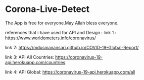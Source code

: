 # Corona-Live-Detect
The App is free for everyone.May Allah bless everyone.

references that i have used for API and Design : 
link 1 : https://www.worldometers.info/coronavirus/

link 2: https://mdusmanansari.github.io/COVID-19-Global-Report/

link 3: API All Countries:  https://coronavirus-19-api.herokuapp.com/countries

link 4: API Global: https://coronavirus-19-api.herokuapp.com/all
